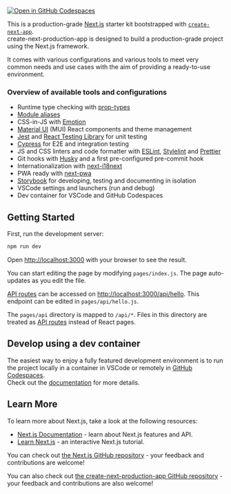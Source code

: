 [![Open in GitHub Codespaces](https://github.com/codespaces/badge.svg)](https://github.com/codespaces/new?hide_repo_select=true&ref=main&repo=578278026)

This is a production-grade [Next.js](https://nextjs.org/) starter kit bootstrapped with [`create-next-app`](https://github.com/vercel/next.js/tree/canary/packages/create-next-app).\
create-next-production-app is designed to build a production-grade project using the Next.js framework.

It comes with various configurations and various tools to meet very common needs and use cases with the aim of providing a ready-to-use environment.

### Overview of available tools and configurations

- Runtime type checking with [prop-types](https://github.com/facebook/prop-types)
- [Module aliases](https://nextjs.org/docs/advanced-features/module-path-aliases)
- CSS-in-JS with [Emotion](https://emotion.sh/docs/introduction)
- [Material UI](https://mui.com/material-ui/getting-started/overview/) (MUI) React components and theme management
- [Jest](https://jestjs.io/) and [React Testing Library](https://testing-library.com/docs/react-testing-library/intro) for unit testing
- [Cypress](https://www.cypress.io/) for E2E and integration testing
- JS and CSS linters and code formatter with [ESLint](https://eslint.org/), [Stylelint](https://stylelint.io/) and [Prettier](https://prettier.io/)
- Git hooks with [Husky](https://typicode.github.io/husky/#/) and a first pre-configured pre-commit hook
- Internationalization with [next-i18next](https://github.com/i18next/next-i18next)
- PWA ready with [next-pwa](https://github.com/shadowwalker/next-pwa)
- [Storybook](https://storybook.js.org/) for developing, testing and documenting in isolation
- VSCode settings and launchers (run and debug)
- Dev container for VSCode and GitHub Codespaces

## Getting Started

First, run the development server:

```bash
npm run dev
```

Open [http://localhost:3000](http://localhost:3000) with your browser to see the result.

You can start editing the page by modifying `pages/index.js`. The page auto-updates as you edit the file.

[API routes](https://nextjs.org/docs/api-routes/introduction) can be accessed on [http://localhost:3000/api/hello](http://localhost:3000/api/hello). This endpoint can be edited in `pages/api/hello.js`.

The `pages/api` directory is mapped to `/api/*`. Files in this directory are treated as [API routes](https://nextjs.org/docs/api-routes/introduction) instead of React pages.

## Develop using a dev container

The easiest way to enjoy a fully featured development environment is to run the project locally in a container in VSCode or remotely in [GitHub Codespaces](https://github.com/codespaces/new?hide_repo_select=true&ref=main&repo=578278026).\
Check out the [documentation](https://docs.github.com/en/codespaces) for more details.

## Learn More

To learn more about Next.js, take a look at the following resources:

- [Next.js Documentation](https://nextjs.org/docs) - learn about Next.js features and API.
- [Learn Next.js](https://nextjs.org/learn) - an interactive Next.js tutorial.

You can check out [the Next.js GitHub repository](https://github.com/vercel/next.js/) - your feedback and contributions are welcome!

You can also check out [the create-next-production-app GitHub repository](https://github.com/yannickcornaille/create-next-production-app) - your feedback and contributions are also welcome!
